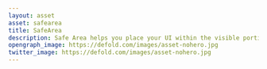 ```yaml
---
layout: asset
asset: safearea
title: SafeArea
description: Safe Area helps you place your UI within the visible portion of the overall interface to avoid UI being obscured by the notch or interfere with the home status indicator or status bar.
opengraph_image: https://defold.com/images/asset-nohero.jpg
twitter_image: https://defold.com/images/asset-nohero.jpg
---
```

